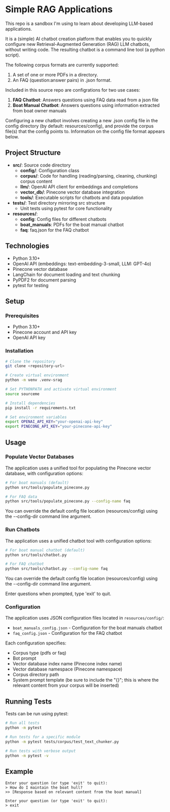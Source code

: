 # Simple RAG Applications

This repo is a sandbox I'm using to learn about developing LLM-based applications.

It is a (simple) AI chatbot creation platform that enables you to quickly configure new Retrieval-Augmented Generation (RAG) LLM chatbots, without writing code. The resulting chatbot is a command line tool (a python script).

The following corpus formats are currently supported:

1. A set of one or more PDFs in a directory.
2. An FAQ (question:answer pairs) in .json format.

Included in this source repo are configrations for two use cases:

1. **FAQ Chatbot**: Answers questions using FAQ data read from a json file
2. **Boat Manual Chatbot**: Answers questions using information extracted from boat owner manuals

Configuring a new chatbot involves creating a new .json config file in the config directory (by default: resources/config), and provide the corpus file(s) that the config points to. Information on the config file format appears below.

## Project Structure

- **src/**: Source code directory
  - **config/**: Configuration class
  - **corpus/**: Code for handling (reading/parsing, cleaning, chunking) corpus content
  - **llm/**: OpenAI API client for embeddings and completions
  - **vector_db/**: Pinecone vector database integration
  - **tools/**: Executable scripts for chatbots and data population
- **tests/**: Test directory mirroring src structure
  - Unit tests using pytest for core functionality
- **resources/**:
  - **config**: Config files for different chatbots
  - **boat_manuals**: PDFs for the boat manual chatbot
  - **faq**: faq.json for the FAQ chatbot

## Technologies

- Python 3.10+
- OpenAI API (embeddings: text-embedding-3-small, LLM: GPT-4o)
- Pinecone vector database
- LangChain for document loading and text chunking
- PyPDF2 for document parsing
- pytest for testing

## Setup

### Prerequisites
- Python 3.10+
- Pinecone account and API key
- OpenAI API key

### Installation

```bash
# Clone the repository
git clone <repository-url>

# Create virtual environment
python -m venv .venv-srag

# Set PYTHONPATH and activate virtual environment
source sourceme

# Install dependencies
pip install -r requirements.txt

# Set environment variables
export OPENAI_API_KEY="your-openai-api-key"
export PINECONE_API_KEY="your-pinecone-api-key"
```

## Usage

### Populate Vector Databases

The application uses a unified tool for populating the Pinecone vector database, with configuration options:

```bash
# For boat manuals (default)
python src/tools/populate_pinecone.py

# For FAQ data
python src/tools/populate_pinecone.py --config-name faq
```

You can override the default config file location (resources/config) using the --config-dir command line argument.

### Run Chatbots

The application uses a unified chatbot tool with configuration options:

```bash
# For boat manual chatbot (default)
python src/tools/chatbot.py

# For FAQ chatbot
python src/tools/chatbot.py --config-name faq
```

You can override the default config file location (resources/config) using the --config-dir command line argument.

Enter questions when prompted, type 'exit' to quit.

### Configuration

The application uses JSON configuration files located in `resources/config/`:

- `boat_manuals_config.json` - Configuration for the boat manuals chatbot
- `faq_config.json` - Configuration for the FAQ chatbot

Each configuration specifies:
- Corpus type (pdfs or faq)
- Bot prompt
- Vector database index name (Pinecone index name)
- Vector database namespace (Pinecone namespace)
- Corpus directory path
- System prompt template (be sure to include the "{}"; this is where the relevant content from your corpus will be inserted)

## Running Tests

Tests can be run using pytest:

```bash
# Run all tests
python -m pytest

# Run tests for a specific module
python -m pytest tests/corpus/test_text_chunker.py

# Run tests with verbose output
python -m pytest -v
```

## Example

```
Enter your question (or type 'exit' to quit):
> How do I maintain the boat hull?
>> [Response based on relevant content from the boat manual]

Enter your question (or type 'exit' to quit):
> exit
```

